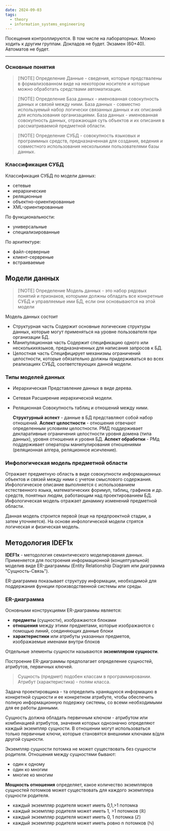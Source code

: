 ```yaml
---
date: 2024-09-03
tags:
  - theory
  - information_systems_engineering
---
```

Посещения контроллируются. В том числе на лабораторных.
Можно ходить к другим группам.
Докладов не будет.
Экзамен (60+40). Автоматов не будет.

---
### Основные понятия
> [!NOTE] Определение
> Данные - сведения, которые предствалены в формализованном виде на некотором носителе и которые можно обработать средствами автоматизации.

> [!NOTE] Определение
> База данных - именованная совокупность данных и связей между ними.
> База данных - совместно используемый набор логически связанных данных и их описаний для использования организациями.
> База данных - именованная совокупность данных, отражающая суть объектов и их описания в рассматриваемой предметной области.

> [!NOTE] Определение
> СУБД - совокупность языковых и программных средств, предназначенная для создания, ведения и совместного использования несколькими пользователями базы данных.

### Классификация СУБД
Классификация СУБД по модели данных:
- сетевые
- иерархические
- реляционные
- объектно-ориентированные
- XML-ориентированные

По функциональности:
- универсальные
- специализированные

По архитектуре:
- файл-серверные
- клиент-сервреные
- встраиваемые

## Модели данных
> [!NOTE] Определение
> Модель данных - это набор рядовых понятий и признаков, которыми должны обладать все конкретные СУБД и управляемые ими БД, если они основываются на этой модели

Модель данных состоит
- Структурная часть
  Содержит основные логические структуры данных, которые могут применяться на уровне пользователя при организации БД.
- Манипуляционная часть
  Содержит спецификацию одного или несколькихязыков, предназначенных для написания запросов к БД.
- Целостная часть
  Специфицирует механизмы ограничений целостности, которые обязательно должны придерживаться во всех реализациях СУБД, соответствующих данной модели.

### Типы моделей данных
- Иерархическая
  Представление данных в виде дерева.
- Сетевая
  Расширение иерархической модели.
- Реляционная
  Совокупность таблиц и отношений между ними.
	
	**Структурный аспект** - данные в БД представляют собой набор отношений.
	**Аспект целостности** - отношения отвечают определенным условиям целостности. РМД поддерживает декларативные ограничения целостности уровня домена (типа данных), уровня отношения и уровня БД.
	**Аспект обработки** - РМд поддерживает операторы манипулирования отношениями (реляционная алгера, реляционное исичление).

### Инфологическая модель предметной области
Отражает предметную область в виде совокупности информационных объектов и связей между ними с учетом смыслового содержания.
Инфологическое описание выполняется с использованием естественного языка, математических форимул, таблиц, графиков и др. средств, понятных людям, работающим над проектированием БД.
Инфологическая модель отражает динамику изменений предметной области.

Данная модель строится первой (еще на предпроектной стадии, а затем уточняется).
На основе инфологической модели стрятся логическая и физическая модель.

## Методология IDEF1x
**IDEF1x** - методология семантического моделирования данных.
Применяется для построения информационной (концептуальной) моделив виде ER-диаграммы (Entity Relationship Diagram или диаграмма "Сущность-Связь").

ER-диаграмма показывает структуру информации, необходимой для поддержания функции производственной системы или среды.

### ER-диаграмма
Основными конструкциями ER-диаграммы является:
- **предметы** (сущности), изображаются блоками
- **отношения** между этими предметами, которые изображаются с помощью линий, соединяющих данные блоки
- **характеристики** или атрибуты указанных предметов, изображаемые именами внутри блоков

Отдельные элементы сущности называются **экземпляром сущности**.

Построение ER-диаграммы предполагает определение сущностей, атрибутов, первичных ключей.

> Сущность (предмет) подобен классам в программировании.
> Атрибут (характеристика) - полям класса.

Задача проектировщика - та определить хранящуюся информацию в конкретной сущности и ее конкретном атрибуте, чтобы обеспечить полную информационную подержку системы, со всеми необходимыми для ее работы данными.

Сущность должна обладать первичным ключом - атрибутом или комбинацией атрибутов, значения которых однозначно определяют каждый экземпляр сущности.
В отношении могут использоваться только первичные ключи, которые становятся внешними ключами в/для другой сущности.

Экземпляр сущности потомка не может существовать без сущности родителя.
Отношения между сущностями бывают:
- один к одному
- один ко многим
- многие ко многим

**Мощность отношения** определяет, какое количество экземпляров сущностей потомков может существовать для каждого экземпляра сущности родителя.
- каждый экземпляр родителя может иметь 0,1,>1 потомка
- каждый экземпляр родителя может иметь 1, >1 потомков ($\mathbb{R}$)
- каждый экземпляр родителя может иметь 0, 1 потомка ($\mathbb{Z}$)
- каждый экземпляр родителя может иметь ровно n потомков ($\mathbb{N}$)


